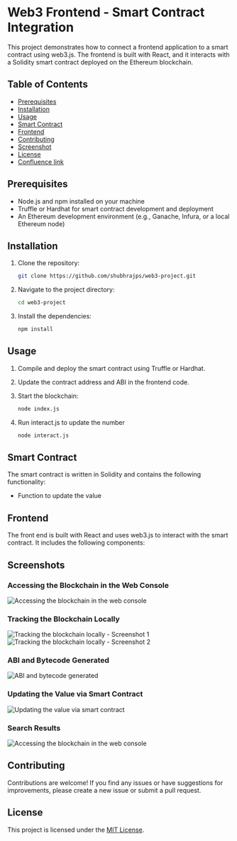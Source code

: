 # Web3 Frontend - Smart Contract Integration

This project demonstrates how to connect a frontend application to a smart contract using web3.js. The frontend is built with React, and it interacts with a Solidity smart contract deployed on the Ethereum blockchain.

## Table of Contents

- [Prerequisites](#prerequisites)
- [Installation](#installation)
- [Usage](#usage)
- [Smart Contract](#smart-contract)
- [Frontend](#frontend)
- [Contributing](#contributing)
- [Screenshot](#screenshots)
- [License](#license)
- [Confluence link](https://shubhraj.atlassian.net/wiki/x/TgAr)

## Prerequisites

- Node.js and npm installed on your machine
- Truffle or Hardhat for smart contract development and deployment
- An Ethereum development environment (e.g., Ganache, Infura, or a local Ethereum node)

## Installation

1. Clone the repository:

    ```bash
    git clone https://github.com/shubhrajps/web3-project.git
    ```

2. Navigate to the project directory:

    ```bash
    cd web3-project
    ```

3. Install the dependencies:

    ```bash
    npm install
    ```

## Usage

1. Compile and deploy the smart contract using Truffle or Hardhat.

2. Update the contract address and ABI in the frontend code.

3. Start the blockchain:

    ```bash
    node index.js
    ```
4. Run interact.js to update the number
   ```bash
   node interact.js
   ```

## Smart Contract

The smart contract is written in Solidity and contains the following functionality:

- Function to update the value

## Frontend

The front end is built with React and uses web3.js to interact with the smart contract. It includes the following components:

## Screenshots

### Accessing the Blockchain in the Web Console
![Accessing the blockchain in the web console](https://github.com/user-attachments/assets/0546e3db-5501-4397-93c9-c6577becd0fa)

### Tracking the Blockchain Locally
![Tracking the blockchain locally - Screenshot 1](https://github.com/user-attachments/assets/83968f71-a51b-4c08-9870-9f5770af44be)
![Tracking the blockchain locally - Screenshot 2](https://github.com/user-attachments/assets/b91adb06-f59b-4a90-871d-c54203aaf0a9)

### ABI and Bytecode Generated
![ABI and bytecode generated](https://github.com/user-attachments/assets/16b226dc-ad33-44ed-8f14-7c494e9e86b4)

### Updating the Value via Smart Contract
![Updating the value via smart contract](https://github.com/user-attachments/assets/9c64a858-74b7-44df-9246-45c7cc42ca4d)

### Search Results
![Accessing the blockchain in the web console](https://github.com/user-attachments/assets/0546e3db-5501-4397-93c9-c6577becd0fa)

## Contributing

Contributions are welcome! If you find any issues or have suggestions for improvements, please create a new issue or submit a pull request.

## License

This project is licensed under the [MIT License](LICENSE).
